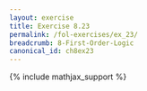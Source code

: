 ```yaml
---
layout: exercise
title: Exercise 8.23
permalink: /fol-exercises/ex_23/
breadcrumb: 8-First-Order-Logic
canonical_id: ch8ex23
---
```


{% include mathjax_support %}

